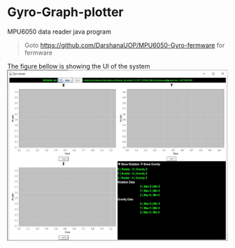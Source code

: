 # Gyro-Graph-plotter
MPU6050 data reader java program
>Goto https://github.com/DarshanaUOP/MPU6050-Gyro-fermware for fermware 

The figure bellow is showing the UI of the system <br>
<img src = "UI.JPG" height = 390 >
